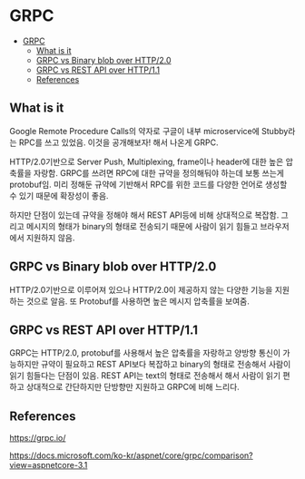 # GRPC

- [GRPC](#grpc)
  - [What is it](#what-is-it)
  - [GRPC vs Binary blob over HTTP/2.0](#grpc-vs-binary-blob-over-http20)
  - [GRPC vs REST API over HTTP/1.1](#grpc-vs-rest-api-over-http11)
  - [References](#references)

## What is it

Google Remote Procedure Calls의 약자로 구글이 내부 microservice에 Stubby라는 RPC를 쓰고 있었음. 이것을 공개해보자! 해서 나온게 GRPC.

HTTP/2.0기반으로 Server Push, Multiplexing, frame이나 header에 대한 높은 압축률을 자랑함. GRPC를 쓰려면 RPC에 대한 규약을 정의해둬야 하는데 보통 쓰는게 protobuf임. 미리 정해둔 규약에 기반해서 RPC를 위한 코드를 다양한 언어로 생성할 수 있기 때문에 확장성이 좋음.

하지만 단점이 있는데 규약을 정해야 해서 REST API등에 비해 상대적으로 복잡함. 그리고 메시지의 형태가 binary의 형태로 전송되기 때문에 사람이 읽기 힘들고 브라우저에서 지원하지 않음.

## GRPC vs Binary blob over HTTP/2.0

HTTP/2.0기반으로 이루어져 있으나 HTTP/2.0이 제공하지 않는 다양한 기능을 지원하는 것으로 알음. 또 Protobuf를 사용하면 높은 메시지 압축률을 보여줌.

## GRPC vs REST API over HTTP/1.1

GRPC는 HTTP/2.0, protobuf를 사용해서 높은 압축률을 자랑하고 양방향 통신이 가능하지만 규약이 필요하고 REST API보다 복잡하고 binary의 형태로 전송해서 사람이 읽기 힘들다는 단점이 있음. REST API는 text의 형태로 전송해서 해서 사람이 읽기 편하고 상대적으로 간단하지만 단방향만 지원하고 GRPC에 비해 느리다.

## References

https://grpc.io/

https://docs.microsoft.com/ko-kr/aspnet/core/grpc/comparison?view=aspnetcore-3.1
